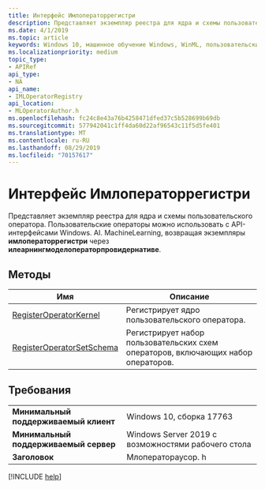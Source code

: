 ```yaml
---
title: Интерфейс Имлоператоррегистри
description: Представляет экземпляр реестра для ядра и схемы пользовательского оператора.
ms.date: 4/1/2019
ms.topic: article
keywords: Windows 10, машинное обучение Windows, WinML, пользовательские операторы, Имлоператоррегистри
ms.localizationpriority: medium
topic_type:
- APIRef
api_type:
- NA
api_name:
- IMLOperatorRegistry
api_location:
- MLOperatorAuthor.h
ms.openlocfilehash: fc24c8e43a76b4258471dfed37c5b528699b69db
ms.sourcegitcommit: 577942041c1ff4da60d22af96543c11f5d5fe401
ms.translationtype: MT
ms.contentlocale: ru-RU
ms.lasthandoff: 08/29/2019
ms.locfileid: "70157617"
---
```

# <a name="imloperatorregistry-interface"></a>Интерфейс Имлоператоррегистри

Представляет экземпляр реестра для ядра и схемы пользовательского оператора. Пользовательские операторы можно использовать с API-интерфейсами Windows. AI. MachineLearning, возвращая экземпляры **имлоператоррегистри** через **илеарнингмоделоператорпровидернативе**.

## <a name="methods"></a>Методы

| Имя | Описание |
|------|-------------|
| [RegisterOperatorKernel](IMLOperatorRegistry_RegisterOperatorKernel.md) | Регистрирует ядро пользовательского оператора. |
| [RegisterOperatorSetSchema](IMLOperatorRegistry_RegisterOperatorSetSchema.md) | Регистрирует набор пользовательских схем операторов, включающих набор операторов. |

## <a name="requirements"></a>Требования

| | |
|-|-|
| **Минимальный поддерживаемый клиент** | Windows 10, сборка 17763 |
| **Минимальный поддерживаемый сервер** | Windows Server 2019 с возможностями рабочего стола |
| **Заголовок** | Млоператораусор. h |

[!INCLUDE [help](../../includes/get-help.md)]
